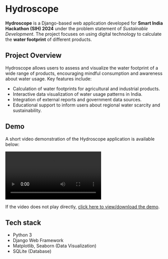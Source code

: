 # Hydroscope

**Hydroscope** is a Django-based web application developed for **Smart India Hackathon (SIH) 2024** under the problem statement of *Sustainable Development*. The project focuses on using digital technology to calculate the **water footprint** of different products.

## Project Overview

Hydroscope allows users to assess and visualize the water footprint of a wide range of products, encouraging mindful consumption and awareness about water usage. Key features include:

- Calculation of water footprints for agricultural and industrial products.
- Interactive data visualization of water usage patterns in India.
- Integration of external reports and government data sources.
- Educational support to inform users about regional water scarcity and sustainability.

## Demo

A short video demonstration of the Hydroscope application is available below:

![Demo Video](https://github.com/Abhinavv2k5/Hydroscope/blob/demo/demo.mp4)

If the video does not play directly, [click here to view/download the demo](https://github.com/Abhinavv2k5/Hydroscope/blob/main/demo/demo.mp4).

## Tech stack

- Python 3
- Django Web Framework
- Matplotlib, Seaborn (Data Visualization)
- SQLite (Database)

